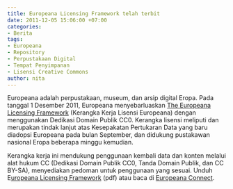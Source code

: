 ```yaml
---
title: Europeana Licensing Framework telah terbit
date: 2011-12-05 15:06:00 +07:00
categories:
- Berita
tags:
- Europeana
- Repository
- Perpustakaan Digital
- Tempat Penyimpanan
- Lisensi Creative Commons
author: nita
---
```


Europeana adalah perpustakaan, museum, dan arsip digital Eropa. Pada tanggal 1 Desember 2011, Europeana menyebarluaskan [The Europeana Licensing Framework](http://www.europeanaconnect.eu/results-and-resources.php?page=8) (Kerangka Kerja Lisensi Europeana) dengan menggunakan Dedikasi Domain Publik CC0. Kerangka lisensi meliputi dan merupakan tindak lanjut atas Kesepakatan Pertukaran Data yang baru diadopsi Europeana pada bulan September, dan didukung pustakawan nasional Eropa beberapa minggu kemudian.

Kerangka kerja ini mendukung penggunaan kembali data dan konten melalui alat hukum CC (Dedikasi Domain Publik CC0, Tanda Domain Publik, dan CC BY-SA), menyediakan pedoman untuk penggunaan yang sesuai. Unduh E[uropeana Licensing Framework](https://version1.europeana.eu/c/document_library/get_file?uuid=3f32e3b6-b69b-40b5-92a6-32654571087f&groupId=10602) (pdf) atau baca di [Europeana Connect](http://www.europeanaconnect.eu/results-and-resources.php?page=8).